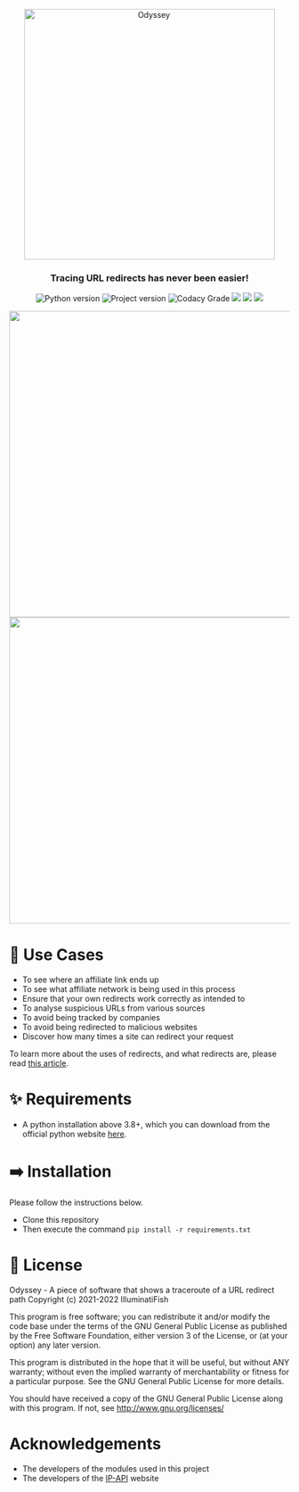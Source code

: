 <p align="center">
	<img
		width="450"
		alt="Odyssey"
		src="https://cdn.discordapp.com/attachments/361528084161232902/848025663016534046/odyssey-logo-rd.png">
</p>


<h3 align="center">
	Tracing URL redirects has never been easier!
</h3>
  
<p align="center">
	<img alt="Python version" src="https://img.shields.io/badge/Python-v3.8+-6ae8ff"> 
  	<img alt="Project version" src="https://img.shields.io/badge/Current%20Version-v2.0-6ae8ff">
  	<img alt="Codacy Grade" src="https://app.codacy.com/project/badge/Grade/06c8bdaa68414b7b84c096dbd47c0944"> 
  	<img src="https://img.shields.io/github/languages/code-size/IlluminatiFish/Odyssey"> 
  	<img src="https://img.shields.io/github/license/IlluminatiFish/Odyssey"> 
  	<img src="https://img.shields.io/github/last-commit/IlluminatiFish/Odyssey">
</p>

<p align="center">
	<img src="https://i.ibb.co/09YMdf0/fgjk-l.png" width="550">
	<img src="https://i.ibb.co/58bSWTb/gfghgh.png" width="550">
</p>

# 🚩 Use Cases

- To see where an affiliate link ends up 
- To see what affiliate network is being used in this process
- Ensure that your own redirects work correctly as intended to
- To analyse suspicious URLs from various sources
- To avoid being tracked by companies
- To avoid being redirected to malicious websites
- Discover how many times a site can redirect your request

To learn more about the uses of redirects, and what redirects are, please read [this article](https://en.ryte.com/wiki/Redirect).


# ✨ Requirements

- A python installation above 3.8+, which you can download from the official python website <a href="http://www.python.org/download/">here</a>.


# ➡️ Installation 

Please follow the instructions below.

- Clone this repository
- Then execute the command ``pip install -r requirements.txt``

# 📝 License

Odyssey - A piece of software that shows a traceroute of a URL redirect path Copyright (c) 2021-2022 IlluminatiFish

This program is free software; you can redistribute it and/or modify the code base under the terms of the GNU General Public License as published by the Free Software Foundation, either version 3 of the License, or (at your option) any later version.

This program is distributed in the hope that it will be useful, but without ANY warranty; without even the implied warranty of merchantability or fitness for a particular purpose. See the GNU General Public License for more details.

You should have received a copy of the GNU General Public License along with this program. If not, see http://www.gnu.org/licenses/
	
# Acknowledgements

- The developers of the modules used in this project
- The developers of the <a href="https://ip-api.com">IP-API</a> website
